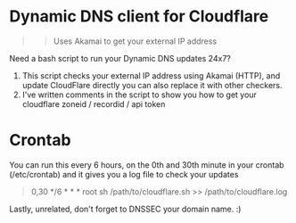 # Dynamic DNS client for Cloudflare
>> Uses Akamai to get your external IP address

Need a bash script to run your Dynamic DNS updates 24x7? 

1) This script checks your external IP address using Akamai (HTTP), and update CloudFlare directly you can also replace it with other checkers.
2) I've written comments in the script to show you how to get your cloudflare zoneid / recordid / api token


# Crontab
You can run this every 6 hours, on the 0th and 30th minute in your crontab (/etc/crontab) and it gives you a log file to check your updates

> 0,30 */6    * * *   root    sh /path/to/cloudflare.sh >> /path/to/cloudflare.log


Lastly, unrelated, don't forget to DNSSEC your domain name. :)
